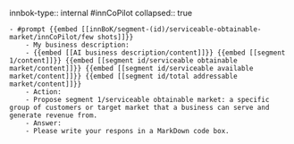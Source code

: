 innbok-type:: internal
#innCoPilot
collapsed:: true

	- #prompt {{embed [[innBoK/segment-(id)/serviceable-obtainable-market/innCoPilot/few shots]]}}
		- My business description:
		- {{embed [[AI business description/content]]}} {{embed [[segment 1/content]]}} {{embed [[segment id/serviceable obtainable market/content]]}} {{embed [[segment id/serviceable available market/content]]}} {{embed [[segment id/total addressable market/content]]}}
		- Action:
		- Propose segment 1/serviceable obtainable market: a specific group of customers or target market that a business can serve and generate revenue from.
		- Answer:
		- Please write your respons in a MarkDown code box.